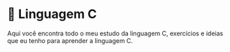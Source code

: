 # 🤖 Linguagem C

Aqui você encontra todo o meu estudo da linguagem C, exercícios e ideias que eu tenho para aprender a linguagem C.
